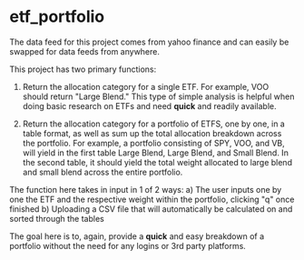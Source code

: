 # etf_portfolio

The data feed for this project comes from yahoo finance and can easily be swapped for data feeds from anywhere.

This project has two primary functions:

1) Return the allocation category for a single ETF. For example, VOO should return "Large Blend." This type of simple analysis is helpful 
when doing basic research on ETFs and need **quick** and readily available.

2) Return the allocation category for a portfolio of ETFS, one by one, in a table format, as well as sum up the total allocation breakdown
across the portfolio. For example, a portfolio consisting of SPY, VOO, and VB, will yield in the first table Large Blend, Large Blend, and
Small Blend. In the second table, it should yield the total weight allocated to large blend and small blend across the entire portfolio.

The function here takes in input in 1 of 2 ways:
  a) The user inputs one by one the ETF and the respective weight within the portfolio, clicking "q" once finished
  b) Uploading a CSV file that will automatically be calculated on and sorted through the tables
  
The goal here is to, again, provide a **quick** and easy breakdown of a portfolio without the need for any logins or 3rd party platforms. 
